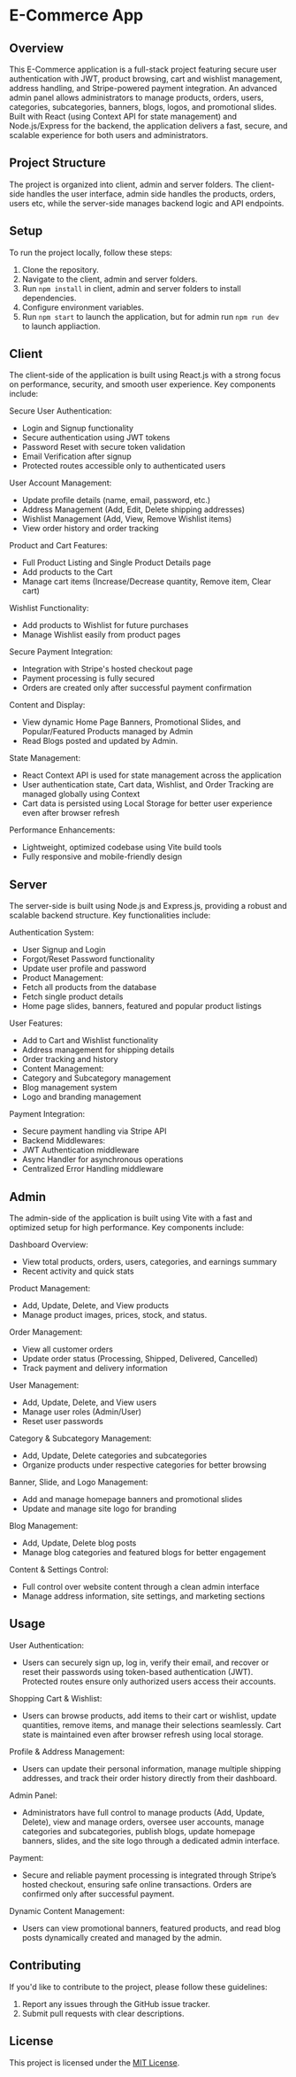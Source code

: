 # E-Commerce App

## Overview

This E-Commerce application is a full-stack project featuring secure user authentication with JWT, product browsing, cart and wishlist management, address handling, and Stripe-powered payment integration.
An advanced admin panel allows administrators to manage products, orders, users, categories, subcategories, banners, blogs, logos, and promotional slides.
Built with React (using Context API for state management) and Node.js/Express for the backend, the application delivers a fast, secure, and scalable experience for both users and administrators.

## Project Structure

The project is organized into client, admin and server folders. The client-side handles the user interface, admin side handles the products, orders, users etc, while the server-side manages backend logic and API endpoints.

## Setup

To run the project locally, follow these steps:

1. Clone the repository.
2. Navigate to the client, admin and server folders.
3. Run `npm install` in client, admin and server folders to install dependencies.
4. Configure environment variables.
5. Run `npm start` to launch the application, but for admin run `npm run dev` to launch appliaction.

## Client

The client-side of the application is built using React.js with a strong focus on performance, security, and smooth user experience. Key components include:

Secure User Authentication:

- Login and Signup functionality
- Secure authentication using JWT tokens
- Password Reset with secure token validation
- Email Verification after signup
- Protected routes accessible only to authenticated users

User Account Management:

- Update profile details (name, email, password, etc.)
- Address Management (Add, Edit, Delete shipping addresses)
- Wishlist Management (Add, View, Remove Wishlist items)
- View order history and order tracking

Product and Cart Features:

- Full Product Listing and Single Product Details page
- Add products to the Cart
- Manage cart items (Increase/Decrease quantity, Remove item, Clear cart)

Wishlist Functionality:

- Add products to Wishlist for future purchases
- Manage Wishlist easily from product pages

Secure Payment Integration:

- Integration with Stripe's hosted checkout page
- Payment processing is fully secured
- Orders are created only after successful payment confirmation

Content and Display:

- View dynamic Home Page Banners, Promotional Slides, and Popular/Featured Products managed by Admin
- Read Blogs posted and updated by Admin.

State Management:

- React Context API is used for state management across the application
- User authentication state, Cart data, Wishlist, and Order Tracking are managed globally using Context
- Cart data is persisted using Local Storage for better user experience even after browser refresh

Performance Enhancements:

- Lightweight, optimized codebase using Vite build tools
- Fully responsive and mobile-friendly design

## Server

The server-side is built using Node.js and Express.js, providing a robust and scalable backend structure. Key functionalities include:

Authentication System:

- User Signup and Login
- Forgot/Reset Password functionality
- Update user profile and password
- Product Management:
- Fetch all products from the database
- Fetch single product details
- Home page slides, banners, featured and popular product listings

User Features:

- Add to Cart and Wishlist functionality
- Address management for shipping details
- Order tracking and history
- Content Management:
- Category and Subcategory management
- Blog management system
- Logo and branding management

Payment Integration:

- Secure payment handling via Stripe API
- Backend Middlewares:
- JWT Authentication middleware
- Async Handler for asynchronous operations
- Centralized Error Handling middleware

## Admin

The admin-side of the application is built using Vite with a fast and optimized setup for high performance. Key components include:

Dashboard Overview:

- View total products, orders, users, categories, and earnings summary
- Recent activity and quick stats

Product Management:

- Add, Update, Delete, and View products
- Manage product images, prices, stock, and status.

Order Management:

- View all customer orders
- Update order status (Processing, Shipped, Delivered, Cancelled)
- Track payment and delivery information

User Management:

- Add, Update, Delete, and View users
- Manage user roles (Admin/User)
- Reset user passwords

Category & Subcategory Management:

- Add, Update, Delete categories and subcategories
- Organize products under respective categories for better browsing

Banner, Slide, and Logo Management:

- Add and manage homepage banners and promotional slides
- Update and manage site logo for branding

Blog Management:

- Add, Update, Delete blog posts
- Manage blog categories and featured blogs for better engagement

Content & Settings Control:

- Full control over website content through a clean admin interface
- Manage address information, site settings, and marketing sections

## Usage

User Authentication:

- Users can securely sign up, log in, verify their email, and recover or reset their passwords using token-based authentication (JWT). Protected routes ensure only authorized users access their accounts.

Shopping Cart & Wishlist:

- Users can browse products, add items to their cart or wishlist, update quantities, remove items, and manage their selections seamlessly. Cart state is maintained even after browser refresh using local storage.

Profile & Address Management:

- Users can update their personal information, manage multiple shipping addresses, and track their order history directly from their dashboard.

Admin Panel:

- Administrators have full control to manage products (Add, Update, Delete), view and manage orders, oversee user accounts, manage categories and subcategories, publish blogs, update homepage banners, slides, and the site logo through a dedicated admin interface.

Payment:

- Secure and reliable payment processing is integrated through Stripe’s hosted checkout, ensuring safe online transactions. Orders are confirmed only after successful payment.

Dynamic Content Management:

- Users can view promotional banners, featured products, and read blog posts dynamically created and managed by the admin.

## Contributing

If you'd like to contribute to the project, please follow these guidelines:

1. Report any issues through the GitHub issue tracker.
2. Submit pull requests with clear descriptions.

## License

This project is licensed under the [MIT License](LICENSE).
